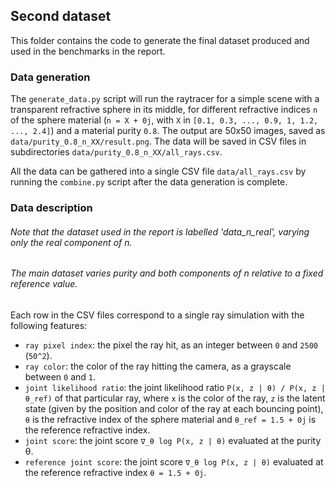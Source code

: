 ## Second dataset

This folder contains the code to generate the final dataset produced
and used in the benchmarks in the report.

### Data generation
The `generate_data.py` script will run the raytracer for a simple scene with a
transparent refractive sphere in its middle, for different
refractive indices `n` of the sphere material
(`n = X + 0j`, with `X` in `[0.1, 0.3, ..., 0.9, 1, 1.2,  ..., 2.4]`)
and a material purity `0.8`.
The output are 50x50 images, saved as `data/purity_0.8_n_XX/result.png`.
The data will be saved in CSV files in subdirectories `data/purity_0.8_n_XX/all_rays.csv`.

All the data can be gathered into a single CSV file `data/all_rays.csv` by running the
`combine.py` script after the data generation is complete.

### Data description
###### Note that the dataset used in the report is labelled 'data_n_real', varying only the real component of n.
###### The main dataset varies purity and both components of n relative to a fixed reference value.

Each row in the CSV files correspond to a single ray simulation with the following features:
 - `ray pixel index`: the pixel the ray hit, as an integer between `0` and `2500` (`50^2`).
 - `ray color`: the color of the ray hitting the camera, as a grayscale between `0` and `1`.
 - `joint likelihood ratio`: the joint likelihood ratio `P(x, z | θ) / P(x, z | θ_ref)` of that particular ray, where `x` is the
    color of the ray, `z` is the latent state (given by the position and color of the ray at each bouncing point),
    `θ` is the refractive index of the sphere material and `θ_ref = 1.5 + 0j` is the reference refractive index.
 - `joint score`: the joint score `∇_θ log P(x, z | θ)` evaluated
at the purity θ.
 - `reference joint score`: the joint score `∇_θ log P(x, z | θ)` evaluated
at the reference refractive index `θ = 1.5 + 0j`.
